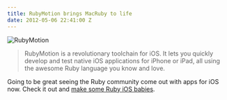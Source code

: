 ```yaml
---
title: RubyMotion brings MacRuby to life
date: 2012-05-06 22:41:00 Z
---
```


![RubyMotion](https://dribbble.com/system/users/1518/screenshots/546819/rubymoytion.png)

> RubyMotion is a revolutionary toolchain for iOS.
It lets you quickly develop and test native iOS applications for iPhone or iPad, all using the awesome Ruby language you know and love.

Going to be great seeing the Ruby community come out with apps for iOS now. Check it out and [make some Ruby iOS babies](https://rubymotion.com).

